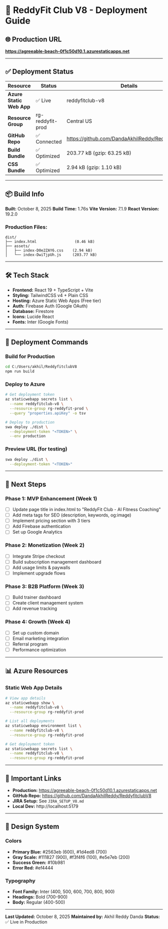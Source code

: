 # 🚀 ReddyFit Club V8 - Deployment Guide

## 🌐 Production URL
**https://agreeable-beach-0f1c50d10.1.azurestaticapps.net**

---

## ✅ Deployment Status

| Resource | Status | Details |
|----------|--------|---------|
| **Azure Static Web App** | ✅ Live | reddyfitclub-v8 |
| **Resource Group** | rg-reddyfit-prod | Central US |
| **GitHub Repo** | ✅ Connected | https://github.com/DandaAkhilReddy/ReddyfitclubV8 |
| **Build Bundle** | ✅ Optimized | 203.77 kB (gzip: 63.25 kB) |
| **CSS Bundle** | ✅ Optimized | 2.94 kB (gzip: 1.10 kB) |

---

## 📦 Build Info

**Built:** October 8, 2025
**Build Time:** 1.76s
**Vite Version:** 7.1.9
**React Version:** 19.2.0

### Production Files:
```
dist/
├── index.html                 (0.46 kB)
├── assets/
│   ├── index-D0e2ZAY6.css    (2.94 kB)
│   └── index-DwiTjpUh.js     (203.77 kB)
```

---

## 🛠️ Tech Stack

- **Frontend:** React 19 + TypeScript + Vite
- **Styling:** TailwindCSS v4 + Plain CSS
- **Hosting:** Azure Static Web Apps (Free tier)
- **Auth:** Firebase Auth (Google OAuth)
- **Database:** Firestore
- **Icons:** Lucide React
- **Fonts:** Inter (Google Fonts)

---

## 🚀 Deployment Commands

### Build for Production
```bash
cd C:/Users/akhil/ReddyfitclubV8
npm run build
```

### Deploy to Azure
```bash
# Get deployment token
az staticwebapp secrets list \
  --name reddyfitclub-v8 \
  --resource-group rg-reddyfit-prod \
  --query "properties.apiKey" -o tsv

# Deploy to production
swa deploy ./dist \
  --deployment-token "<TOKEN>" \
  --env production
```

### Preview URL (for testing)
```bash
swa deploy ./dist \
  --deployment-token "<TOKEN>"
```

---

## 🎯 Next Steps

### Phase 1: MVP Enhancement (Week 1)
- [ ] Update page title in index.html to "ReddyFit Club - AI Fitness Coaching"
- [ ] Add meta tags for SEO (description, keywords, og:image)
- [ ] Implement pricing section with 3 tiers
- [ ] Add Firebase authentication
- [ ] Set up Google Analytics

### Phase 2: Monetization (Week 2)
- [ ] Integrate Stripe checkout
- [ ] Build subscription management dashboard
- [ ] Add usage limits & paywalls
- [ ] Implement upgrade flows

### Phase 3: B2B Platform (Week 3)
- [ ] Build trainer dashboard
- [ ] Create client management system
- [ ] Add revenue tracking

### Phase 4: Growth (Week 4)
- [ ] Set up custom domain
- [ ] Email marketing integration
- [ ] Referral program
- [ ] Performance optimization

---

## 📊 Azure Resources

### Static Web App Details
```bash
# View app details
az staticwebapp show \
  --name reddyfitclub-v8 \
  --resource-group rg-reddyfit-prod

# List all deployments
az staticwebapp environment list \
  --name reddyfitclub-v8 \
  --resource-group rg-reddyfit-prod

# Get deployment token
az staticwebapp secrets list \
  --name reddyfitclub-v8 \
  --resource-group rg-reddyfit-prod
```

---

## 🔗 Important Links

- **Production:** https://agreeable-beach-0f1c50d10.1.azurestaticapps.net
- **GitHub Repo:** https://github.com/DandaAkhilReddy/ReddyfitclubV8
- **JIRA Setup:** See `JIRA_SETUP_V8.md`
- **Local Dev:** http://localhost:5179

---

## 🎨 Design System

### Colors
- **Primary Blue:** #2563eb (600), #1d4ed8 (700)
- **Gray Scale:** #111827 (900), #f3f4f6 (100), #e5e7eb (200)
- **Success Green:** #10b981
- **Error Red:** #ef4444

### Typography
- **Font Family:** Inter (400, 500, 600, 700, 800, 900)
- **Headings:** Bold (700-900)
- **Body:** Regular (400-500)

---

**Last Updated:** October 8, 2025
**Maintained by:** Akhil Reddy Danda
**Status:** ✅ Live in Production
